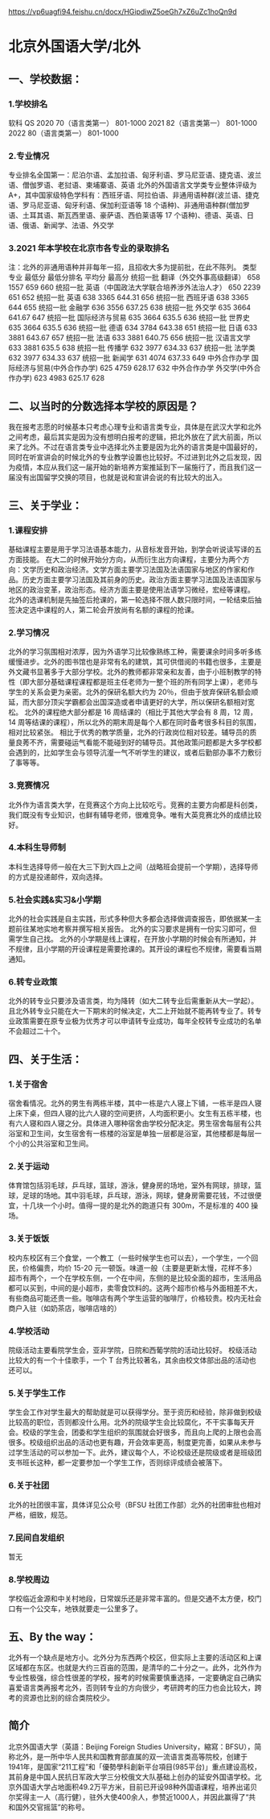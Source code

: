 https://vp6uagfi94.feishu.cn/docx/HGipdiwZ5oeGh7xZ6uZc1hoQn9d

# 北京外国语大学/北外

## 一、学校数据：

### 1.学校排名

软科 QS
2020 70（语言类第一） 801-1000
2021 82（语言类第一） 801-1000
2022 80（语言类第一） 801-1000

### 2.专业情况

专业排名全国第一：尼泊尔语、孟加拉语、匈牙利语、罗马尼亚语、捷克语、波兰语、僧伽罗语、老挝语、柬埔寨语、英语
北外的外国语言文学类专业整体评级为 A+，其中国家级特色学科有：西班牙语、阿拉伯语、非通用语种群(波兰语、捷克语、罗马尼亚语、匈牙利语、保加利亚语等 18 个语种)、非通用语种群(僧加罗语、土耳其语、斯瓦西里语、豪萨语、西伯莱语等 17 个语种)、德语、英语、日语、俄语、新闻学、法语、外交学

### 3.2021 年本学校在北京市各专业的录取排名

注：北外的非通用语种并非每年一招，且招收大多为提前批，在此不陈列。
类型 专业 最低分 最低分排名 平均分 最高分
统招一批 翻译（外交外事高级翻译） 658 1557 659 660
统招一批 英语（中国政法大学联合培养涉外法治人才） 650 2239 651 652
统招一批 英语 638 3365 644.31 656
统招一批 西班牙语 638 3365 644 655
统招一批 金融学 636 3556 637.25 638
统招一批 外交学 635 3664 641.67 647
统招一批 国际经济与贸易 635 3664 635.5 636
统招一批 世界史 635 3664 635.5 636
统招一批 德语 634 3784 643.38 651
统招一批 日语 633 3881 643.67 657
统招一批 法语 633 3881 640.75 656
统招一批 汉语言文学 633 3881 635.5 638
统招一批 传播学 632 3977 634.33 637
统招一批 法学类 632 3977 634.33 637
统招一批 新闻学 631 4074 637.33 649
中外合作办学 国际经济与贸易(中外合作办学) 625 4759 628.17 632
中外合作办学 外交学(中外合作办学) 623 4983 625.17 628

## 二、以当时的分数选择本学校的原因是？

我在报考志愿的时候基本只考虑心理专业和语言类专业，具体是在武汉大学和北外之间考虑，最后其实是因为没有想明白报考的逻辑，把北外放在了武大前面，所以来了北外。不过在语言类专业中选择北外主要是因为北外的语言类是中国最好的，同时在听宣讲会的时候北外的专业教学设置也比较好。不过进到北外之后发现，因为疫情，本应从我们这一届开始的新培养方案推延到下一届施行了，而且我们这一届没有出国留学交换的项目，也就是说和宣讲会说的有比较大的出入。

## 三、关于学业：

### 1.课程安排

基础课程主要是用于学习法语基本能力，从音标发音开始，到学会听说读写译的五方面技能。
在大二的时候开始分方向，从而衍生出方向课程，主要分为两个方向：文学历史和政治经济。文学方面主要学习法国及法语国家与地区的作家和作品。历史方面主要学习法国及其前身的历史。政治方面主要学习法国及法语国家与地区的政治变革，政治形态。经济方面主要是使用法语学习微经，宏经等课程。
北外的选课机制是先抽签后抢课的，第一轮选择不限人数只限时间，一轮结束后抽签决定选中课程的人，第二轮会开放尚有名额的课程的抢课。

### 2.学习情况

北外的学习氛围相对浓厚，因为外语学习比较像熟练工种，需要课余时间多听多练缓慢进步。北外的图书馆也是非常有名的建筑，其可供借阅的书籍也很多，主要是外文藏书显著多于大部分学校。北外的教师都非常亲和友善，由于小班制教学的特性（即大部分基础课程课程都是班主任老师为一整个班的所有同学上课），老师与学生的关系会更为亲密。北外的保研名额大约为 20％，但由于放弃保研名额会顺延，而大部分顶尖学霸都会出国深造或者申请更好的大学，所以保研名额相对宽松。
北外的课程绝大部分都是 16 周结课的（相比于其他大学会有 8 周，12 周，14 周等结课的课程），所以北外的期末周是每个人都在同时备考很多科目的氛围，相对比较紧张。
相比于优秀的教学质量，北外的行政岗位相对较差。辅导员的质量良莠不齐，需要碰运气看能不能碰到好的辅导员。其他政策问题都是大多学校都会遇到的，比如学生会与领导沆瀣一气不听学生的建议，或者后勤部办事不力敷衍了事等等。

### 3.竞赛情况

北外作为语言类大学，在竞赛这个方向上比较吃亏。竞赛的主要方向都是科创类，我们既没有专业知识，也鲜有辅导老师，很难竞争。唯有大英竞赛北外的成绩比较好。

### 4.本科生导师制

本科生选择导师一般在大三下到大四上之间（战略班会提前一个学期），选择导师的方式是投递邮件，双向选择。

### 5.社会实践&实习&小学期

北外的社会实践是自主实践，形式多种但大多都会选择做调查报告，即依据某一主题前往某地实地考察并撰写相关报告。
北外的实习要求是拥有一份实习即可，但需学生自己找。
北外的小学期是线上课程，在开放小学期的时候会有所通知，并不规律，且小学期的开设课程是需要抢课的。其开设的课程也不规律，需要看当期通知。

### 6.转专业政策

北外的转专业只要涉及语言类，均为降转（如大二转专业后需重新从大一学起）。且北外转专业只能在大一下期末的时候决定，大二上开始就不能再转专业了。转专业政策需要在原专业极为优秀才可以申请转专业成功，每年全校转专业成功的名单不会超过二十个。

## 四、关于生活：

### 1.关于宿舍

宿舍看情况。北外的男生有两栋半楼，其中一栋是六人寝上下铺，一栋半是四人寝上床下桌，但四人寝的比六人寝的空间更挤，人均面积更小。女生有五栋半楼，也有六人寝和四人寝之分。具体进入哪种宿舍由学校分配决定。男生宿舍每层有公共浴室和卫生间，女生宿舍有一栋楼的浴室是单独一层都是浴室，其他楼都是每层一个小的公共浴室和卫生间。

### 2.关于运动

体育馆包括羽毛球，乒乓球，篮球，游泳，健身房的场地，室外有网球，排球，篮球，足球的场地。其中羽毛球，乒乓球，游泳，网球，健身房需要花钱，不过很便宜，十几块一个小时。值得一提的是北外的跑道只有 300m，不是标准的 400 操场。

### 3.关于饭饭

校内东校区有三个食堂，一个教工（一些时候学生也可以去），一个学生，一个回民，价格偏贵，均价 15-20 元一顿饭。味道一般（主要是更新太慢，花样不多）超市有两个，一个在学校东侧，一个在中间，东侧的是比较全面的超市，生活用品都可以买到，中间的是小超市，卖零食饮料的。这两个超市价格与外面相差不大，有些商品可能还贵一些。咖啡店有两个学生运营的咖啡厅，价格较贵。校内无社会商户入驻（如奶茶店，咖啡店啥的）

### 4.学校活动

院级活动主要看院学生会，亚非学院，日院和西葡学院的活动比较好。
校级活动比较大的有一个十佳歌手，一个 T 台秀比较著名，其余由校文体部出品的活动也还可以。

### 5.关于学生工作

学生会工作对学生最大的帮助就是可以获得学分。至于资历和经验，除非做到校级比较高的职位，否则都没什么用。北外的院级学生会比较腐化，不干实事每天开会。校级的学生会，团委和学生组织的氛围就会好很多，而且向上爬的上限也会高很多。校级组织出品的活动也更有趣，开会效率更高，制度更完善，如果从未参与过学生活动的可以参加一下。此外，建议每个人，不论校级还是院级或者是班级团支书班长这种，都一定要参加一个学生工作，否则综评成绩会被落下。

### 6.关于社团

北外的社团很丰富，具体详见公众号（BFSU 社团工作部）北外的社团审批也相对严格，细致，规范。

### 7.民间自发组织

暂无

### 8.学校周边

学校临近金源和中关村地段，日常娱乐还是非常丰富的。但是交通不太方便，校门口有一个公交车，地铁就要走一公里多了。

## 五、By the way：

北外有一个缺点是地方小。北外分为东西两个校区，但实际上主要的活动区和上课区域都在东区。也就是大约三百亩的范围，是清华的二十分之一。此外，北外作为专业性极强，综合性很差的学校，报考的时候需要慎重选择，一定要确定自己确实喜爱语言类再报考北外，否则转专业的方向很少，考研跨考的压力也会比较大，跨考的资源也比别的综合类院校少。

## 简介

北京外国语大学（英語：Beijing Foreign Studies University，縮寫：BFSU），简称北外，是一所中华人民共和国教育部直属的双一流语言类高等院校，创建于1941年，是国家“211工程”和「優勢學科創新平台項目(985平台)」重点建设高校，其前身是中国人民抗日军政大学三分校俄文大队基础上创办的延安外国语学校。北京外国语大学占地面积49.2万平方米，目前已开设98种外国语课程，培养出诺贝尔奖得主一人（高行健），驻外大使400余人，参赞近1000人，并因此赢得了“共和国外交官摇篮”的称号。
